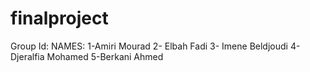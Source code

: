# finalproject
Group Id:
NAMES:
1-Amiri Mourad
2- Elbah Fadi 
3- Imene Beldjoudi
4-Djeralfia Mohamed
5-Berkani Ahmed
